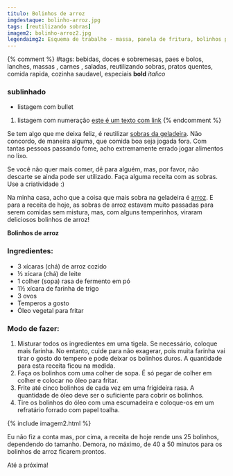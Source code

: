 ```yaml
---
titulo: Bolinhos de arroz
imgdestaque: bolinho-arroz.jpg
tags: [reutilizando sobras]
imagem2: bolinho-arroz2.jpg
legendaimg2: Esquema de trabalho - massa, panela de fritura, bolinhos prontos.
---
```

{% comment %}
#tags: bebidas, doces e sobremesas, paes e bolos, lanches, massas , carnes , saladas, reutilizando sobras, pratos quentes, comida rapida, cozinha saudavel, especiais
**bold**
*italico*
### sublinhado
* listagem com bullet
1. listagem com numeração
[este é um texto com link](https://www.enderecodolink.com)
{% endcomment %}

Se tem algo que me deixa feliz, é reutilizar [sobras da geladeira](http://paneladepau.com.br/tags/reutilizando-sobras/). Não concordo, de maneira alguma, que comida boa seja jogada fora. Com tantas pessoas passando fome, acho extremamente errado jogar alimentos no lixo. 

Se você não quer mais comer, dê para alguém, mas, por favor, não descarte se ainda pode ser utilizado. Faça alguma receita com as sobras. Use a criatividade :)

Na minha casa, acho que a coisa que mais sobra na geladeira é [arroz](hhttp://paneladepau.com.br/arroz-frango-cerveja/). E para a receita de hoje, as sobras de arroz estavam muito passadas para serem comidas sem mistura, mas, com alguns temperinhos, viraram deliciosos bolinhos de arroz!

**Bolinhos de arroz**

### Ingredientes:

* 3 xícaras (chá) de arroz cozido 
* ½ xícara (chá) de leite
* 1 colher (sopa) rasa de fermento em pó
* 1½ xícara de farinha de trigo
* 3 ovos
* Temperos a gosto
* Óleo vegetal para fritar

### Modo de fazer:

1. Misturar todos os ingredientes em uma tigela. Se necessário, coloque mais farinha. No entanto, cuide para não exagerar, pois muita farinha vai tirar o gosto do tempero e pode deixar os bolinhos duros. A quantidade para esta receita ficou na medida.
2. Faça os bolinhos com uma colher de sopa. É só pegar de colher em colher e colocar no óleo para fritar.
3. Frite até cinco bolinhos de cada vez em uma frigideira rasa. A quantidade de óleo deve ser o suficiente para cobrir os bolinhos.
4. Tire os bolinhos do óleo com uma escumadeira e coloque-os em um refratário forrado com papel toalha.

{% include imagem2.html %}

Eu não fiz a conta mas, por cima, a receita de hoje rende uns 25 bolinhos, dependendo do tamanho. Demora, no máximo, de 40 a 50 minutos para os bolinhos de arroz ficarem prontos. 

Até a próxima!

